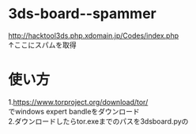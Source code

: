 # 3ds-board--spammer<br>
http://hacktool3ds.php.xdomain.jp/Codes/index.php<br>
↑ここにスパムを取得
# 使い方
1.https://www.torproject.org/download/tor/<br>でwindows expert bandleをダウンロード<br>
2.ダウンロードしたらtor.exeまでのパスを3dsboard.pyの
